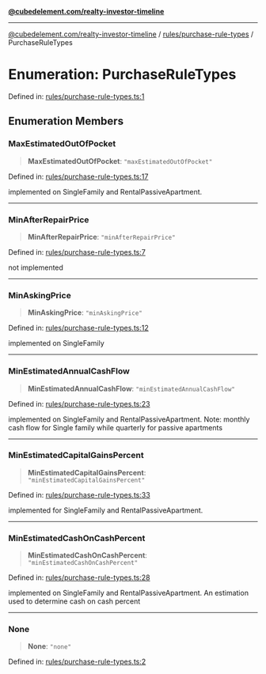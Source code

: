 [**@cubedelement.com/realty-investor-timeline**](../../../index.md)

---

[@cubedelement.com/realty-investor-timeline](../../../modules.md) / [rules/purchase-rule-types](../index.md) / PurchaseRuleTypes

# Enumeration: PurchaseRuleTypes

Defined in: [rules/purchase-rule-types.ts:1](https://github.com/kvernon/realty-investor-timeline/blob/d14161e46dc540b751017ae4b2cfca53cbab658c/src/rules/purchase-rule-types.ts#L1)

## Enumeration Members

### MaxEstimatedOutOfPocket

> **MaxEstimatedOutOfPocket**: `"maxEstimatedOutOfPocket"`

Defined in: [rules/purchase-rule-types.ts:17](https://github.com/kvernon/realty-investor-timeline/blob/d14161e46dc540b751017ae4b2cfca53cbab658c/src/rules/purchase-rule-types.ts#L17)

implemented on SingleFamily and RentalPassiveApartment.

---

### MinAfterRepairPrice

> **MinAfterRepairPrice**: `"minAfterRepairPrice"`

Defined in: [rules/purchase-rule-types.ts:7](https://github.com/kvernon/realty-investor-timeline/blob/d14161e46dc540b751017ae4b2cfca53cbab658c/src/rules/purchase-rule-types.ts#L7)

not implemented

---

### MinAskingPrice

> **MinAskingPrice**: `"minAskingPrice"`

Defined in: [rules/purchase-rule-types.ts:12](https://github.com/kvernon/realty-investor-timeline/blob/d14161e46dc540b751017ae4b2cfca53cbab658c/src/rules/purchase-rule-types.ts#L12)

implemented on SingleFamily

---

### MinEstimatedAnnualCashFlow

> **MinEstimatedAnnualCashFlow**: `"minEstimatedAnnualCashFlow"`

Defined in: [rules/purchase-rule-types.ts:23](https://github.com/kvernon/realty-investor-timeline/blob/d14161e46dc540b751017ae4b2cfca53cbab658c/src/rules/purchase-rule-types.ts#L23)

implemented on SingleFamily and RentalPassiveApartment. Note: monthly cash flow for Single family
while quarterly for passive apartments

---

### MinEstimatedCapitalGainsPercent

> **MinEstimatedCapitalGainsPercent**: `"minEstimatedCapitalGainsPercent"`

Defined in: [rules/purchase-rule-types.ts:33](https://github.com/kvernon/realty-investor-timeline/blob/d14161e46dc540b751017ae4b2cfca53cbab658c/src/rules/purchase-rule-types.ts#L33)

implemented for SingleFamily and RentalPassiveApartment.

---

### MinEstimatedCashOnCashPercent

> **MinEstimatedCashOnCashPercent**: `"minEstimatedCashOnCashPercent"`

Defined in: [rules/purchase-rule-types.ts:28](https://github.com/kvernon/realty-investor-timeline/blob/d14161e46dc540b751017ae4b2cfca53cbab658c/src/rules/purchase-rule-types.ts#L28)

implemented on SingleFamily and RentalPassiveApartment. An estimation used to determine cash on cash percent

---

### None

> **None**: `"none"`

Defined in: [rules/purchase-rule-types.ts:2](https://github.com/kvernon/realty-investor-timeline/blob/d14161e46dc540b751017ae4b2cfca53cbab658c/src/rules/purchase-rule-types.ts#L2)
